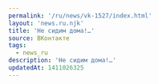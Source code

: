```yaml
---
permalink: '/ru/news/vk-1527/index.html'
layout: 'news.ru.njk'
title: 'Не сидим дома!…'
source: ВКонтакте
tags:
  - news_ru
description: 'Не сидим дома!…'
updatedAt: 1411026325
---
```

